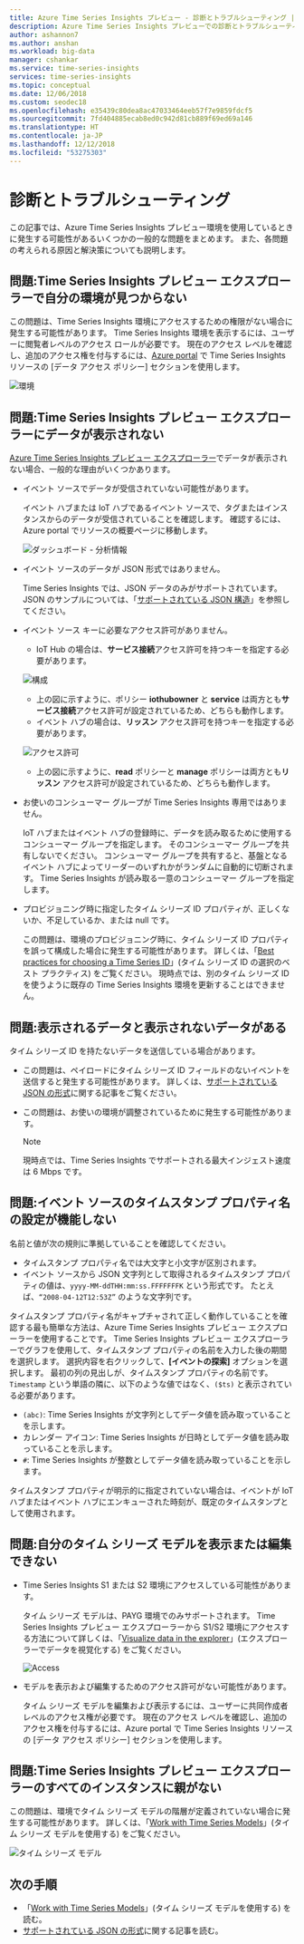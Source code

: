 ```yaml
---
title: Azure Time Series Insights プレビュー - 診断とトラブルシューティング | Microsoft Docs
description: Azure Time Series Insights プレビューでの診断とトラブルシューティングの方法を説明します。
author: ashannon7
ms.author: anshan
ms.workload: big-data
manager: cshankar
ms.service: time-series-insights
services: time-series-insights
ms.topic: conceptual
ms.date: 12/06/2018
ms.custom: seodec18
ms.openlocfilehash: e35439c80dea8ac47033464eeb57f7e9859fdcf5
ms.sourcegitcommit: 7fd404885ecab8ed0c942d81cb889f69ed69a146
ms.translationtype: HT
ms.contentlocale: ja-JP
ms.lasthandoff: 12/12/2018
ms.locfileid: "53275303"
---
```

# <a name="diagnose-and-troubleshoot"></a>診断とトラブルシューティング

この記事では、Azure Time Series Insights プレビュー環境を使用しているときに発生する可能性があるいくつかの一般的な問題をまとめます。 また、各問題の考えられる原因と解決策についても説明します。

## <a name="problem-i-cant-find-my-environment-in-the-time-series-insights-preview-explorer"></a>問題:Time Series Insights プレビュー エクスプローラーで自分の環境が見つからない

この問題は、Time Series Insights 環境にアクセスするための権限がない場合に発生する可能性があります。 Time Series Insights 環境を表示するには、ユーザーに閲覧者レベルのアクセス ロールが必要です。 現在のアクセス レベルを確認し、追加のアクセス権を付与するには、[Azure portal](https://portal.azure.com/) で Time Series Insights リソースの [データ アクセス ポリシー] セクションを使用します。

  ![環境][1]

## <a name="problem-no-data-is-seen-in-the-time-series-insights-preview-explorer"></a>問題:Time Series Insights プレビュー エクスプローラーにデータが表示されない

[Azure Time Series Insights プレビュー エクスプローラー](https://insights.timeseries.azure.com/preview)でデータが表示されない場合、一般的な理由がいくつかあります。

- イベント ソースでデータが受信されていない可能性があります。

    イベント ハブまたは IoT ハブであるイベント ソースで、タグまたはインスタンスからのデータが受信されていることを確認します。 確認するには、Azure portal でリソースの概要ページに移動します。

    ![ダッシュボード - 分析情報][2]

- イベント ソースのデータが JSON 形式ではありません。

    Time Series Insights では、JSON データのみがサポートされています。 JSON のサンプルについては、「[サポートされている JSON 構造](./how-to-shape-query-json.md)」を参照してください。

- イベント ソース キーに必要なアクセス許可がありません。

    * IoT Hub の場合は、**サービス接続**アクセス許可を持つキーを指定する必要があります。

    ![構成][3]

    * 上の図に示すように、ポリシー **iothubowner** と **service** は両方とも**サービス接続**アクセス許可が設定されているため、どちらも動作します。
    * イベント ハブの場合は、**リッスン** アクセス許可を持つキーを指定する必要があります。
  
    ![アクセス許可][4]

    * 上の図に示すように、**read** ポリシーと **manage** ポリシーは両方とも**リッスン** アクセス許可が設定されているため、どちらも動作します。

- お使いのコンシューマー グループが Time Series Insights 専用ではありません。

    IoT ハブまたはイベント ハブの登録時に、データを読み取るために使用するコンシューマー グループを指定します。 そのコンシューマー グループを共有しないでください。 コンシューマー グループを共有すると、基盤となるイベント ハブによってリーダーのいずれかがランダムに自動的に切断されます。 Time Series Insights が読み取る一意のコンシューマー グループを指定します。

- プロビジョニング時に指定したタイム シリーズ ID プロパティが、正しくないか、不足しているか、または null です。

    この問題は、環境のプロビジョニング時に、タイム シリーズ ID プロパティを誤って構成した場合に発生する可能性があります。 詳しくは、「[Best practices for choosing a Time Series ID](./time-series-insights-update-how-to-id.md)」(タイム シリーズ ID の選択のベスト プラクティス) をご覧ください。 現時点では、別のタイム シリーズ ID を使うように既存の Time Series Insights 環境を更新することはできません。

## <a name="problem-some-data-shows-but-some-is-missing"></a>問題:表示されるデータと表示されないデータがある

タイム シリーズ ID を持たないデータを送信している場合があります。

- この問題は、ペイロードにタイム シリーズ ID フィールドのないイベントを送信すると発生する可能性があります。 詳しくは、[サポートされている JSON の形式](./how-to-shape-query-json.md)に関する記事をご覧ください。

- この問題は、お使いの環境が調整されているために発生する可能性があります。

    > [!NOTE]
    > 現時点では、Time Series Insights でサポートされる最大インジェスト速度は 6 Mbps です。

## <a name="problem-my-event-sources-timestamp-property-name-setting-doesnt-work"></a>問題:イベント ソースのタイムスタンプ プロパティ名の設定が機能しない

名前と値が次の規則に準拠していることを確認してください。

* タイムスタンプ プロパティ名では大文字と小文字が区別されます。
* イベント ソースから JSON 文字列として取得されるタイムスタンプ プロパティの値は、`yyyy-MM-ddTHH:mm:ss.FFFFFFFK` という形式です。 たとえば、`“2008-04-12T12:53Z”` のような文字列です。

タイムスタンプ プロパティ名がキャプチャされて正しく動作していることを確認する最も簡単な方法は、Azure Time Series Insights プレビュー エクスプローラーを使用することです。 Time Series Insights プレビュー エクスプローラーでグラフを使用して、タイムスタンプ プロパティの名前を入力した後の期間を選択します。 選択内容を右クリックして、**[イベントの探索]** オプションを選択します。 最初の列の見出しが、タイムスタンプ プロパティの名前です。 `Timestamp` という単語の隣に、以下のような値ではなく、`($ts)` と表示されている必要があります。

* `(abc)`: Time Series Insights が文字列としてデータ値を読み取っていることを示します。
* カレンダー アイコン: Time Series Insights が日時としてデータ値を読み取っていることを示します。
* `#`: Time Series Insights が整数としてデータ値を読み取っていることを示します。

タイムスタンプ プロパティが明示的に指定されていない場合は、イベントが IoT ハブまたはイベント ハブにエンキューされた時刻が、既定のタイムスタンプとして使用されます。

## <a name="problem-i-cant-edit-or-view-my-time-series-model"></a>問題:自分のタイム シリーズ モデルを表示または編集できない

- Time Series Insights S1 または S2 環境にアクセスしている可能性があります。

   タイム シリーズ モデルは、PAYG 環境でのみサポートされます。 Time Series Insights プレビュー エクスプローラーから S1/S2 環境にアクセスする方法について詳しくは、「[Visualize data in the explorer](./time-series-insights-update-explorer.md)」(エクスプローラーでデータを視覚化する) をご覧ください。

   ![Access][5]

- モデルを表示および編集するためのアクセス許可がない可能性があります。

   タイム シリーズ モデルを編集および表示するには、ユーザーに共同作成者レベルのアクセス権が必要です。 現在のアクセス レベルを確認し、追加のアクセス権を付与するには、Azure portal で Time Series Insights リソースの [データ アクセス ポリシー] セクションを使用します。

## <a name="problem-all-my-instances-in-the-time-series-insights-preview-explorer-dont-have-a-parent"></a>問題:Time Series Insights プレビュー エクスプローラーのすべてのインスタンスに親がない

この問題は、環境でタイム シリーズ モデルの階層が定義されていない場合に発生する可能性があります。 詳しくは、「[Work with Time Series Models](./time-series-insights-update-how-to-tsm.md)」(タイム シリーズ モデルを使用する) をご覧ください。

  ![タイム シリーズ モデル][6]

## <a name="next-steps"></a>次の手順

- 「[Work with Time Series Models](./time-series-insights-update-how-to-tsm.md)」(タイム シリーズ モデルを使用する) を読む。
- [サポートされている JSON の形式](./how-to-shape-query-json.md)に関する記事を読む。

<!-- Images -->
[1]: media/v2-update-diagnose-and-troubleshoot/environment.png
[2]: media/v2-update-diagnose-and-troubleshoot/dashboard-insights.png
[3]: media/v2-update-diagnose-and-troubleshoot/configuration.png
[4]: media/v2-update-diagnose-and-troubleshoot/permissions.png
[5]: media/v2-update-diagnose-and-troubleshoot/access.png
[6]: media/v2-update-diagnose-and-troubleshoot/tsm.png